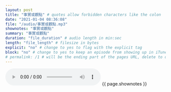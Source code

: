 ```yaml
---
layout: post
title: "事實或觀點" # quotes allow forbidden characters like the colon
date: "2021-01-04 08:36:08"
file: "/audio/事實或觀點.mp3"
shownotes: "事實或觀點"
summary: "事實或觀點"
duration: "file_duration" # audio length in min:sec
length: "file_length" # filesize in bytes
explicit: "no" # change to yes to flag with the explicit tag
block: "no" # change to yes to keep an episode from showing up in iTunes
# permalink: /1 # will be the ending part of the pages URL, delete to default to the title
---
```


<audio controls>
<source src="{{site.url}}{{site.baseurl}}{{ page.file }}" type="audio/x-mp3">
Your browser does not support the audio element.
</audio>
{{ page.shownotes }}
